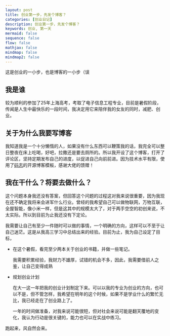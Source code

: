 ```yaml
---
layout: post
title: 创业第一步，先发个博客？
categories: [创业日记]
description: 创业第一步，先发个博客？
keywords: 创业, 第一天
mermaid: false
sequence: false
flow: false
mathjax: false
mindmap: false
mindmap2: false
---
```


这是创业的一小步，也是博客的一小步（误

## 我是谁

较为顺利的参加了25年上海高考，考取了电子信息工程专业，目前是暑假阶段，传闻是人生中最快乐的一段时间，我决定用它来陪伴我的女友的同时，减肥、创业。

## 关于为什么我要写博客

我知道我是一个十分懒惰的人，如果没有什么东西可以鞭策我的话，我完全可以整日整夜在床上吃喝，好吧，拉撒还是要去厕所的。所以我开设了这个博客，打开了评论区，坚持定期发布自己的进度，以促进自己向前前进。因为技术水平有限，使用了[码志][1]的开源博客模板，感谢大佬的馈赠！

## 我在干什么？将要去做什么？

这个问题本身我还没有答案，但回答这个问题的过程这对我来说很重要，因为我现在还不确定我将来会进军什么行业。曾经的我希望自己可以做物联网，万物互联，全屋智能，像小米一样，但是这其中的规模太大了，对于两手空空的初创来说，不太实际。所以到目前为止我还没有下定论。

我需要让自己有至少一件随时可以做的事情，一个明确的方向，这样可以不至于让自己迷茫。这是从我高三学习中总结出来的经验。目前为止，我为自己设定了目标，

- 在这个暑假，看完至少两本关于创业的书籍，并做一些笔记。

    我需要积累经验，我财力不雄厚，试错的机会不多，因此，我需要借前人之鉴，让自己变得成熟

- 规划创业计划

    在大一这一年把我的创业计划制定下来。可以以我的专业为创业的方向，也可以不是，但不管怎样，我希望在明年的这个时候，如果不是学业什么的繁忙无比，我已经走在了创业路上了。
    
    一年的时间做准备，对我来说可能很短，但对社会来说可能是翻天覆地的变化，我认为行动是很关键的，能力也可以在实战中练习。

跑起来，风自然会来。

[1]: https://mazhuang.org/